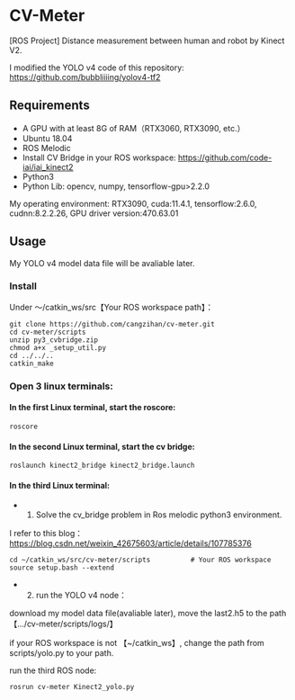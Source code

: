 # CV-Meter
[ROS Project] Distance measurement between human and robot by Kinect V2.

I modified the YOLO v4 code of this repository: https://github.com/bubbliiiing/yolov4-tf2

## Requirements
- A GPU with at least 8G of RAM（RTX3060, RTX3090, etc.）
- Ubuntu 18.04
- ROS Melodic
- Install CV Bridge in your ROS workspace: https://github.com/code-iai/iai_kinect2
- Python3
- Python Lib: opencv, numpy, tensorflow-gpu>2.2.0

My operating environment: RTX3090, cuda:11.4.1, tensorflow:2.6.0, cudnn:8.2.2.26, GPU driver version:470.63.01

## Usage
My YOLO v4 model data file will be avaliable later.

### Install
Under ～/catkin_ws/src【Your ROS workspace path】：
```
git clone https://github.com/cangzihan/cv-meter.git
cd cv-meter/scripts
unzip py3_cvbridge.zip
chmod a+x _setup_util.py
cd ../../..
catkin_make
```

### Open 3 linux terminals:
#### In the first Linux terminal, start the roscore:
```
roscore
```

#### In the second Linux terminal, start the cv bridge:
```
roslaunch kinect2_bridge kinect2_bridge.launch
```

#### In the third Linux terminal:
- 1. Solve the cv_bridge problem in Ros melodic python3 environment. 

I refer to this blog：https://blog.csdn.net/weixin_42675603/article/details/107785376
```
cd ~/catkin_ws/src/cv-meter/scripts          # Your ROS workspace
source setup.bash --extend
```

- 2. run the YOLO v4 node：

download my model data file(avaliable later), move the last2.h5 to the path 【.../cv-meter/scripts/logs/】

if your ROS workspace is not 【~/catkin_ws】, change the path from scripts/yolo.py to your path.

run the third ROS node:
```
rosrun cv-meter Kinect2_yolo.py
```

